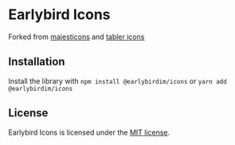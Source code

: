 # Earlybird Icons

Forked from [majesticons](https://github.com/halfmage/majesticons) and [tabler icons](https://github.com/tabler/tabler-icons)

## Installation

Install the library with `npm install @earlybirdim/icons` or `yarn add @earlybirdim/icons`

## License

Earlybird Icons is licensed under the [MIT license](http://opensource.org/licenses/MIT).
